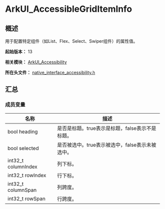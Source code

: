 # ArkUI_AccessibleGridItemInfo
<!--Kit: ArkUI-->
<!--Subsystem: ArkUI-->
<!--Owner: @zhanghangkai10241-->
<!--Designer: @lmleon-->
<!--Tester: @fredyuan0912-->
<!--Adviser: @HelloCrease-->

## 概述

用于配置特定组件（如List、Flex、Select、Swiper组件）的属性值。

**起始版本：** 13

**相关模块：** [ArkUI_Accessibility](capi-arkui-accessibility.md)

**所在头文件：** [native_interface_accessibility.h](capi-native-interface-accessibility-h.md)

## 汇总

### 成员变量

| 名称 | 描述     |
| -- |--------|
| bool heading | 是否是标题。true表示是标题，false表示不是标题。 |
| bool selected | 是否被选中。true表示被选中，false表示未被选中。 |
| int32_t columnIndex | 列下标。   |
| int32_t rowIndex | 行下标。   |
| int32_t columnSpan | 列跨度。   |
| int32_t rowSpan | 行跨度。   |


